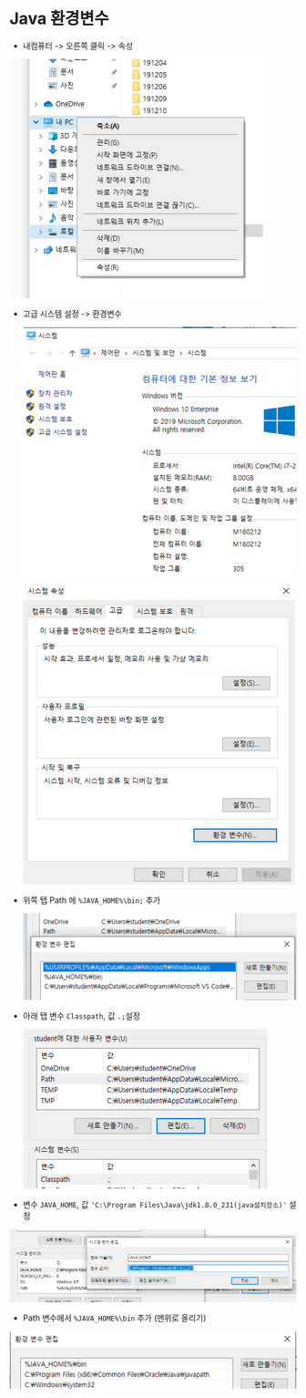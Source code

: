 # Java 환경변수

* 내컴퓨터 -> 오른쪽 클릭 -> 속성

![제목 없음](image/image11.jpg)



* 고급 시스템 설정 -> 환경변수

  ![image-20191216172422247](image/image-20191216172422247.png)

  ![image-20191216171800832](image/image-20191216171800832.png)

* 위쪽 탭 Path 에 `%JAVA_HOME%\bin;` 추가

  ![image-20191216171829620](image/image-20191216171829620.png)

  

* 아래 탭 변수 `Classpath`, 값 `.;`설정

  ![image-20191216171927269](image/image-20191216171927269.png)

* 변수 `JAVA_HOME`, 값 `'C:\Program Files\Java\jdk1.8.0_231(java설치장소)'` 설정

  

![image-20191216172033982](image/image-20191216172033982.png)

* Path 변수에서 `%JAVA_HOME%\bin` 추가 (맨위로 올리기)

![image-20191216171721291](image/image-20191216171721291.png)